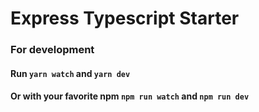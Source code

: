 # Express Typescript Starter

### For development

#### Run `yarn watch` and `yarn dev`

#### Or with your favorite npm `npm run watch` and `npm run dev`
